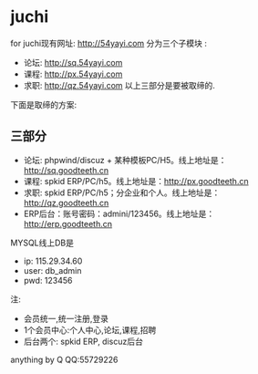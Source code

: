 # juchi
for 
juchi现有网址: http://54yayi.com 分为三个子模块 : 
- 论坛: http://sq.54yayi.com
- 课程: http://px.54yayi.com
- 求职: http://qz.54yayi.com
以上三部分是要被取缔的.

下面是取缔的方案:

## 三部分
- 论坛: phpwind/discuz + 某种模板PC/H5。线上地址是：http://sq.goodteeth.cn
- 课程: spkid ERP/PC/h5。线上地址是：http://px.goodteeth.cn
- 求职: spkid ERP/PC/h5；分企业和个人。线上地址是：http://qz.goodteeth.cn
- ERP后台：账号密码：admini/123456。线上地址是：http://erp.goodteeth.cn

MYSQL线上DB是
- ip: 115.29.34.60
- user: db_admin
- pwd: 123456

注:
- 会员统一,统一注册,登录
- 1个会员中心:个人中心,论坛,课程,招聘
- 后台两个: spkid ERP, discuz后台 



anything by Q
QQ:55729226
